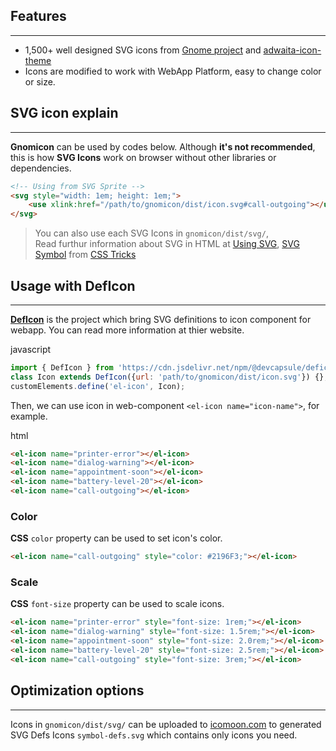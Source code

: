 ## Features
---

- 1,500+ well designed SVG icons from [Gnome project](https://gitlab.gnome.org/World/design/icon-library/-/tree/master/data/resources/icon-dev-kit)
  and [adwaita-icon-theme](https://gitlab.gnome.org/GNOME/adwaita-icon-theme)
- Icons are modified to work with WebApp Platform, easy to change color or size.

## SVG icon explain
---

**Gnomicon** can be used by codes below. Although 
**it's not recommended**, this is how **SVG Icons** work on browser
without other libraries or dependencies.

```html
<!-- Using from SVG Sprite -->
<svg style="width: 1em; height: 1em;">
    <use xlink:href="/path/to/gnomicon/dist/icon.svg#call-outgoing"></use>
</svg>
```
> You can also use each SVG Icons in `gnomicon/dist/svg/`,  
> Read furthur information about SVG in HTML at
> [Using SVG](https://css-tricks.com/using-svg/),
> [SVG Symbol](https://css-tricks.com/svg-symbol-good-choice-icons/)
> from [CSS Tricks](https://css-tricks.com)

## Usage with DefIcon
---
[**DefIcon**](https://keenlycode.github.io/deficon/) is the project which bring SVG definitions to icon component
for webapp. You can read more information at thier website.

<el-tag class="title-block">javascript</el-tag>
```js
import { DefIcon } from 'https://cdn.jsdelivr.net/npm/@devcapsule/deficon@2.0.2/+esm';
class Icon extends DefIcon({url: 'path/to/gnomicon/dist/icon.svg'}) {};
customElements.define('el-icon', Icon);
```

Then, we can use icon in web-component `<el-icon name="icon-name">`, for example.

<el-tag class="title-block">html</el-tag>
```html
<el-icon name="printer-error"></el-icon>
<el-icon name="dialog-warning"></el-icon>
<el-icon name="appointment-soon"></el-icon>
<el-icon name="battery-level-20"></el-icon>
<el-icon name="call-outgoing"></el-icon>
```

<div style="font-size: 3rem;">
<el-icon name="printer-error"></el-icon>
<el-icon name="dialog-warning"></el-icon>
<el-icon name="appointment-soon"></el-icon>
<el-icon name="battery-level-20"></el-icon>
<el-icon name="call-outgoing"></el-icon>
</div>

### Color

**CSS** `color` property can be used to set icon's color.

```html
<el-icon name="call-outgoing" style="color: #2196F3;"></el-icon>
```
<div style="color: #2196F3; font-size: 3rem;">
    <el-icon name="printer-error"></el-icon>
    <el-icon name="dialog-warning"></el-icon>
    <el-icon name="appointment-soon"></el-icon>
    <el-icon name="battery-level-20"></el-icon>
    <el-icon name="call-outgoing"></el-icon>
</div>

### Scale

**CSS** `font-size` property can be used to scale icons.

```html
<el-icon name="printer-error" style="font-size: 1rem;"></el-icon>
<el-icon name="dialog-warning" style="font-size: 1.5rem;"></el-icon>
<el-icon name="appointment-soon" style="font-size: 2.0rem;"></el-icon>
<el-icon name="battery-level-20" style="font-size: 2.5rem;"></el-icon>
<el-icon name="call-outgoing" style="font-size: 3rem;"></el-icon>
```

<el-icon name="printer-error" style="font-size: 1rem;"></el-icon>
<el-icon name="dialog-warning" style="font-size: 1.5rem;"></el-icon>
<el-icon name="appointment-soon" style="font-size: 2.0rem;"></el-icon>
<el-icon name="battery-level-20" style="font-size: 2.5rem;"></el-icon>
<el-icon name="call-outgoing" style="font-size: 3rem;"></el-icon>


## Optimization options
---

Icons in `gnomicon/dist/svg/` can be uploaded to
[icomoon.com](https://icomoon.com) to generated SVG Defs Icons
`symbol-defs.svg` which contains only icons you need.

<div style="display: block; margin-bottom: 3rem;"></div>